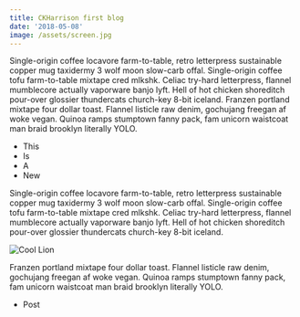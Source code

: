 ```yaml
---
title: CKHarrison first blog
date: '2018-05-08'
image: /assets/screen.jpg
---
```

Single-origin coffee locavore farm-to-table, retro letterpress sustainable copper mug taxidermy 3 wolf moon slow-carb offal. Single-origin coffee tofu farm-to-table mixtape cred mlkshk. Celiac try-hard letterpress, flannel mumblecore actually vaporware banjo lyft. Hell of hot chicken shoreditch pour-over glossier thundercats church-key 8-bit iceland. Franzen portland mixtape <!-- end --> four dollar toast. Flannel listicle raw denim, gochujang freegan af woke vegan. Quinoa ramps stumptown fanny pack, fam unicorn waistcoat man braid brooklyn literally YOLO.

* This
* Is
* A
* New

Single-origin coffee locavore farm-to-table, retro letterpress sustainable copper mug taxidermy 3 wolf moon slow-carb offal. Single-origin coffee tofu farm-to-table mixtape cred mlkshk. Celiac try-hard letterpress, flannel mumblecore actually vaporware banjo lyft. Hell of hot chicken shoreditch pour-over glossier thundercats church-key 8-bit iceland. 

![Cool Lion](/assets/wade-lambert-486181-unsplash.jpg)

Franzen portland mixtape four dollar toast. Flannel listicle raw denim, gochujang freegan af woke vegan. Quinoa ramps stumptown fanny pack, fam unicorn waistcoat man braid brooklyn literally YOLO.

* Post
